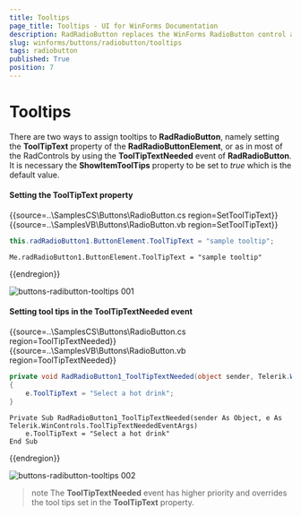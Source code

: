 ```yaml
---
title: Tooltips
page_title: Tooltips - UI for WinForms Documentation
description: RadRadioButton replaces the WinForms RadioButton control and adds robust data binding, state management, and design options. 
slug: winforms/buttons/radiobutton/tooltips
tags: radiobutton
published: True
position: 7
---
```


# Tooltips

There are two ways to assign tooltips to __RadRadioButton__, namely setting the __ToolTipText__ property of the __RadRadioButtonElement__, or as in most of the RadControls by using the __ToolTipTextNeeded__ event of __RadRadioButton__. It is necessary the __ShowItemToolTips__ property to be set to *true* which is the default value.

#### Setting the ToolTipText property

{{source=..\SamplesCS\Buttons\RadioButton.cs region=SetToolTipText}} 
{{source=..\SamplesVB\Buttons\RadioButton.vb region=SetToolTipText}}

````C#
this.radRadioButton1.ButtonElement.ToolTipText = "sample tooltip";

````
````VB.NET
Me.radRadioButton1.ButtonElement.ToolTipText = "sample tooltip"

````

{{endregion}} 


![buttons-radibutton-tooltips 001](images/buttons-radibutton-tooltips001.png)

#### Setting tool tips in the ToolTipTextNeeded event

{{source=..\SamplesCS\Buttons\RadioButton.cs region=ToolTipTextNeeded}} 
{{source=..\SamplesVB\Buttons\RadioButton.vb region=ToolTipTextNeeded}}

````C#
private void RadRadioButton1_ToolTipTextNeeded(object sender, Telerik.WinControls.ToolTipTextNeededEventArgs e)
{
    e.ToolTipText = "Select a hot drink";
}

````
````VB.NET
Private Sub RadRadioButton1_ToolTipTextNeeded(sender As Object, e As Telerik.WinControls.ToolTipTextNeededEventArgs)
    e.ToolTipText = "Select a hot drink"
End Sub

````

{{endregion}} 

![buttons-radibutton-tooltips 002](images/buttons-radibutton-tooltips002.png)

>note The __ToolTipTextNeeded__ event has higher priority and overrides the tool tips set in the __ToolTipText__ property.


